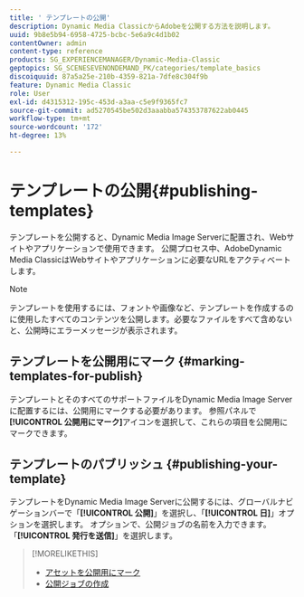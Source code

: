 ```yaml
---
title: ' テンプレートの公開'
description: Dynamic Media ClassicからAdobeを公開する方法を説明します。
uuid: 9b8e5b94-6958-4725-bcbc-5e6a9c4d1b02
contentOwner: admin
content-type: reference
products: SG_EXPERIENCEMANAGER/Dynamic-Media-Classic
geptopics: SG_SCENESEVENONDEMAND_PK/categories/template_basics
discoiquuid: 87a5a25e-210b-4359-821a-7dfe8c304f9b
feature: Dynamic Media Classic
role: User
exl-id: d4315312-195c-453d-a3aa-c5e9f9365fc7
source-git-commit: ad5270545be502d3aaabba574353787622ab0445
workflow-type: tm+mt
source-wordcount: '172'
ht-degree: 13%

---
```


#  テンプレートの公開{#publishing-templates}

テンプレートを公開すると、Dynamic Media Image Serverに配置され、Webサイトやアプリケーションで使用できます。 公開プロセス中、AdobeDynamic Media ClassicはWebサイトやアプリケーションに必要なURLをアクティベートします。

>[!NOTE]
>
>テンプレートを使用するには、フォントや画像など、テンプレートを作成するのに使用したすべてのコンテンツを公開します。必要なファイルをすべて含めないと、公開時にエラーメッセージが表示されます。

##  テンプレートを公開用にマーク {#marking-templates-for-publish}

テンプレートとそのすべてのサポートファイルをDynamic Media Image Serverに配置するには、公開用にマークする必要があります。 参照パネルで&#x200B;**[!UICONTROL 公開用にマーク]**&#x200B;アイコンを選択して、これらの項目を公開用にマークできます。

## テンプレートのパブリッシュ {#publishing-your-template}

テンプレートをDynamic Media Image Serverに公開するには、グローバルナビゲーションバーで「**[!UICONTROL 公開]**」を選択し、「**[!UICONTROL 日]**」オプションを選択します。 オプションで、公開ジョブの名前を入力できます。 「**[!UICONTROL 発行を送信]**」を選択します。

>[!MORELIKETHIS]
>
>* [アセットを公開用にマーク](publishing-files.md#publish_after_uploading)
>* [公開ジョブの作成](publishing-files.md#creating_a_publish_job)

